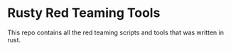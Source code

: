 # Rusty Red Teaming Tools

This repo contains all the red teaming scripts and tools that was written in rust. 


